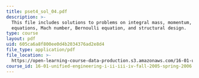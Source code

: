 ```yaml
---
title: pset4_sol_04.pdf
description: >-
  This file includes solutions to problems on integral mass, momentum, energy
  equations, Mach number, Bernoulli equation, and structural design.
type: course
layout: pdf
uid: 605ca6a8f800ee0d4b2034376ad2e8d4
file_type: application/pdf
file_location: >-
  https://open-learning-course-data-production.s3.amazonaws.com/16-01-unified-engineering-i-ii-iii-iv-fall-2005-spring-2006/605ca6a8f800ee0d4b2034376ad2e8d4_pset4_sol_04.pdf
course_id: 16-01-unified-engineering-i-ii-iii-iv-fall-2005-spring-2006
---
```

